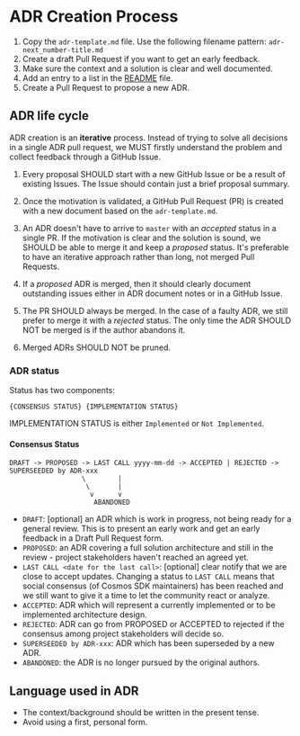 # ADR Creation Process

1. Copy the `adr-template.md` file. Use the following filename pattern:
   `adr-next_number-title.md`
2. Create a draft Pull Request if you want to get an early feedback.
3. Make sure the context and a solution is clear and well documented.
4. Add an entry to a list in the [README](./README.md) file.
5. Create a Pull Request to propose a new ADR.

## ADR life cycle

ADR creation is an **iterative** process. Instead of trying to solve all
decisions in a single ADR pull request, we MUST firstly understand the problem
and collect feedback through a GitHub Issue.

1. Every proposal SHOULD start with a new GitHub Issue or be a result of
   existing Issues. The Issue should contain just a brief proposal summary.

2. Once the motivation is validated, a GitHub Pull Request (PR) is created with
   a new document based on the `adr-template.md`.

3. An ADR doesn't have to arrive to `master` with an _accepted_ status in a
   single PR. If the motivation is clear and the solution is sound, we SHOULD be
   able to merge it and keep a _proposed_ status. It's preferable to have an
   iterative approach rather than long, not merged Pull Requests.

4. If a _proposed_ ADR is merged, then it should clearly document outstanding
   issues either in ADR document notes or in a GitHub Issue.

5. The PR SHOULD always be merged. In the case of a faulty ADR, we still prefer
   to merge it with a _rejected_ status. The only time the ADR SHOULD NOT be
   merged is if the author abandons it.

6. Merged ADRs SHOULD NOT be pruned.

### ADR status

Status has two components:

```
{CONSENSUS STATUS} {IMPLEMENTATION STATUS}
```

IMPLEMENTATION STATUS is either `Implemented` or `Not Implemented`.

#### Consensus Status

```
DRAFT -> PROPOSED -> LAST CALL yyyy-mm-dd -> ACCEPTED | REJECTED -> SUPERSEEDED by ADR-xxx
                  \        |
                   \       |
                    v      v
                     ABANDONED
```

- `DRAFT`: [optional] an ADR which is work in progress, not being ready for a
  general review. This is to present an early work and get an early feedback in
  a Draft Pull Request form.
- `PROPOSED`: an ADR covering a full solution architecture and still in the
  review - project stakeholders haven't reached an agreed yet.
- `LAST CALL <date for the last call>`: [optional] clear notify that we are
  close to accept updates. Changing a status to `LAST CALL` means that social
  consensus (of Cosmos SDK maintainers) has been reached and we still want to
  give it a time to let the community react or analyze.
- `ACCEPTED`: ADR which will represent a currently implemented or to be
  implemented architecture design.
- `REJECTED`: ADR can go from PROPOSED or ACCEPTED to rejected if the consensus
  among project stakeholders will decide so.
- `SUPERSEEDED by ADR-xxx`: ADR which has been superseded by a new ADR.
- `ABANDONED`: the ADR is no longer pursued by the original authors.

## Language used in ADR

- The context/background should be written in the present tense.
- Avoid using a first, personal form.
